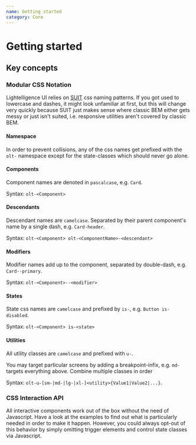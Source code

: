 ```yaml
---
name: Getting started
category: Core
---
```


# Getting started

## Key concepts

### Modular CSS Notation

Lightelligence UI relies on [SUIT](https://github.com/suitcss/suit/blob/master/doc/naming-conventions.md) css naming patterns.
If you got used to lowercase and dashes, it might look unfamiliar at first, but this will change very quickly because SUIT just makes sense where classic BEM either gets messy or just isn't suited, i.e. responsive utilities aren't covered by classic BEM.


#### Namespace

In order to prevent collisions, any of the css names get prefixed with the `olt-` namespace except for the state-classes which should never go alone.

#### Components

Component names are denoted in `pascalcase`, e.g. `Card`.

Syntax: `olt-<Component>`

#### Descendants

Descendant names are `camelcase`. Separated by their parent component's name by a single dash, e.g. `Card-header`.

Syntax: `olt-<Component> olt-<ComponentName>-<descendant>`

#### Modifiers

Modifier names add up to the component, separated by double-dash, e.g. `Card--primary`.

Syntax: `olt-<Component>--<modifier>`


#### States

State css names are `camelcase` and prefixed by `is-`, e.g. `Button is-disabled`.

Syntax: `olt-<Component> is-<state>`

#### Utilities

All utility classes are `camelcase` and prefixed with `u-`.

You may target particular screens by adding a breakpoint-infix, e.g. `md-` targets everything above.
Combine multiple classes in order

Syntax: `olt-u-[sm-|md-|lg-|xl-]<utility>{Value1|Value2|...}`.


### CSS Interaction API

All interactive components work out of the box without the need of Javascript.
Have a look at the examples to find out what is particularly needed in order to make it happen.
However, you could always opt-out of this behavior by simply omitting trigger elements and control state classes via Javascript.
